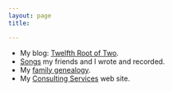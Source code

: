 ```yaml
---
layout: page
title:

---
```


<ul>
	<li>My blog: <a title="My off topic blog" href="http://trot.dale.emery.name">Twelfth Root of Two</a>.</li>
	<li> <a title="Songs by my friends and me" href="/songs">Songs</a> my friends and I wrote and recorded.</li>
	<li>My <a title="My family genealogy" href="/genealogy/index.html">family genealogy</a>.</li>
	<li>My <a title="My consulting services web site" href="http://www.dhemery.com">Consulting Services</a> web site.</li>
</ul>
